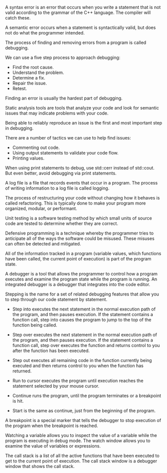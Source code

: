 A syntax error is an error that occurs when you write a statement that is not valid according to the grammar
of the C++ language. The compiler will catch these.

A semantic error occurs when a statement is syntactically valid, but does not do what the programmer intended.

The process of finding and removing errors from a program is called debugging.

We can use a five step process to approach debugging:

  - Find the root cause.
  - Understand the problem.
  - Determine a fix.
  - Repair the issue.
  - Retest.

Finding an error is usually the hardest part of debugging.

Static analysis tools are tools that analyze your code and look for semantic issues that may indicate
problems with your code.

Being able to reliably reproduce an issue is the first and most important step in debugging.

There are a number of tactics we can use to help find issues:

  - Commenting out code.
  - Using output statements to validate your code flow.
  - Printing values.

When using print statements to debug, use std::cerr instead of std::cout. But even better, avoid
debugging via print statements.

A log file is a file that records events that occur in a program. The process of writing information
to a log file is called logging.

The process of restructuring your code without changing how it behaves is called refactoring. This is
typically done to make your program more organized, modular, or performant.

Unit testing is a software testing method by which small units of source code are tested to determine
whether they are correct.

Defensive programming is a technique whereby the programmer tries to anticipate all of the ways the
software could be misused. These misuses can often be detected and mitigated.

All of the information tracked in a program (variable values, which functions have been called, the
current point of execution) is part of the program state.

A debugger is a tool that allows the programmer to control how a program executes and examine the
program state while the program is running. An integrated debugger is a debugger that integrates into
the code editor.

Stepping is the name for a set of related debugging features that allow you to step through our code
statement by statement.

  - Step into executes the next statement in the normal execution path of the program, and then pauses
    execution. If the statement contains a function call, step into causes the program to jump to the
    top of the function being called.

  - Step over executes the next statement in the normal execution path of the program, and then pauses
    execution. If the statement contains a function call, step over executes the function and returns
    control to you after the function has been executed.

  - Step out executes all remaining code in the function currently being executed and then returns
    control to you when the function has returned.

  - Run to cursor executes the program until execution reaches the statement selected by your mouse
    cursor.

  - Continue runs the program, until the program terminates or a breakpoint is hit.
  - Start is the same as continue, just from the beginning of the program.

A breakpoint is a special marker that tells the debugger to stop execution of the program when the
breakpoint is reached.

Watching a variable allows you to inspect the value of a variable while the program is executing in
debug mode. The watch window allows you to examine the value of variables or expressions.

The call stack is a list of all the active functions that have been executed to get to the current
point of execution. The call stack window is a debugger window that shows the call stack.
